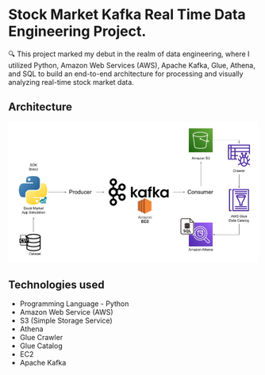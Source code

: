 # Stock Market Kafka Real Time Data Engineering Project.

🔍 This project marked my debut in the realm of data engineering, where I utilized Python, Amazon Web Services (AWS), Apache Kafka, Glue, Athena, and SQL to build an end-to-end architecture for processing and visually analyzing real-time stock market data.

## Architecture
![](architecture.jpg)

## Technologies used 
* Programming Language - Python
* Amazon Web Service (AWS)
* S3 (Simple Storage Service)
* Athena
* Glue Crawler
* Glue Catalog
* EC2
* Apache Kafka


